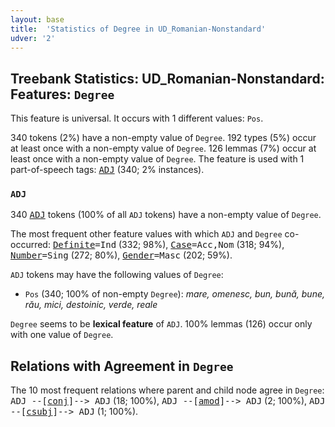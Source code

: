 ```yaml
---
layout: base
title:  'Statistics of Degree in UD_Romanian-Nonstandard'
udver: '2'
---
```


## Treebank Statistics: UD_Romanian-Nonstandard: Features: `Degree`

This feature is universal.
It occurs with 1 different values: `Pos`.

340 tokens (2%) have a non-empty value of `Degree`.
192 types (5%) occur at least once with a non-empty value of `Degree`.
126 lemmas (7%) occur at least once with a non-empty value of `Degree`.
The feature is used with 1 part-of-speech tags: <tt><a href="ro_nonstandard-pos-ADJ.html">ADJ</a></tt> (340; 2% instances).

### `ADJ`

340 <tt><a href="ro_nonstandard-pos-ADJ.html">ADJ</a></tt> tokens (100% of all `ADJ` tokens) have a non-empty value of `Degree`.

The most frequent other feature values with which `ADJ` and `Degree` co-occurred: <tt><a href="ro_nonstandard-feat-Definite.html">Definite</a></tt><tt>=Ind</tt> (332; 98%), <tt><a href="ro_nonstandard-feat-Case.html">Case</a></tt><tt>=Acc,Nom</tt> (318; 94%), <tt><a href="ro_nonstandard-feat-Number.html">Number</a></tt><tt>=Sing</tt> (272; 80%), <tt><a href="ro_nonstandard-feat-Gender.html">Gender</a></tt><tt>=Masc</tt> (202; 59%).

`ADJ` tokens may have the following values of `Degree`:

* `Pos` (340; 100% of non-empty `Degree`): <em>mare, omenesc, bun, bună, bune, rău, mici, destoinic, verde, reale</em>

`Degree` seems to be **lexical feature** of `ADJ`. 100% lemmas (126) occur only with one value of `Degree`.

## Relations with Agreement in `Degree`

The 10 most frequent relations where parent and child node agree in `Degree`:
<tt>ADJ --[<tt><a href="ro_nonstandard-dep-conj.html">conj</a></tt>]--> ADJ</tt> (18; 100%),
<tt>ADJ --[<tt><a href="ro_nonstandard-dep-amod.html">amod</a></tt>]--> ADJ</tt> (2; 100%),
<tt>ADJ --[<tt><a href="ro_nonstandard-dep-csubj.html">csubj</a></tt>]--> ADJ</tt> (1; 100%).

